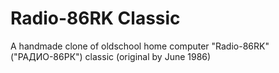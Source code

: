 # Radio-86RK Classic
 A handmade clone of oldschool home computer "Radio-86RK" ("РАДИО-86РК") сlassic (original by June 1986) 
